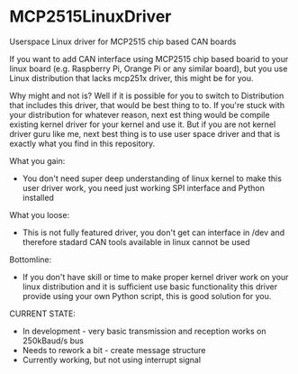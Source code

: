 # MCP2515LinuxDriver
Userspace Linux driver for MCP2515 chip based CAN boards

If you want to add CAN interface using MCP2515 chip based boarid to your linux board (e.g. Raspberry Pi, Orange Pi or any similar board), but you use Linux distribution that lacks mcp251x driver, this might be for you.

Why might and not is?
Well if it is possible for you to switch to Distribution that includes this driver, that would be best thing to to.
If you're stuck with your distribution for whatever reason, next est thing would be compile existing kernel driver for your kernel and use it.
But if you are not kernel driver guru like me, next best thing is to use user space driver and that is exactly what you find in this repository.

What you gain:
- You don't need super deep understanding of linux kernel to make this user driver work, you need just working SPI interface and Python installed


What you loose:
- This is not fully featured driver, you don't get can interface in /dev and therefore stadard CAN tools available in linux cannot be used

Bottomline:
- If you don't have skill or time to make proper kernel driver work on your linux distribution and it is sufficient use basic functionality this driver provide using your own Python script, this is good solution for you.

CURRENT STATE:
- In development - very basic transmission and reception works on 250kBaud/s bus
- Needs to rework a bit - create message structure
- Currently working, but not using interrupt signal

